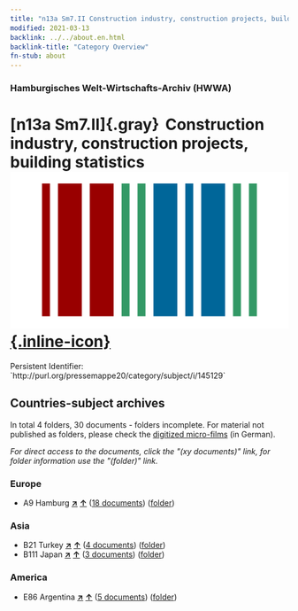 ```yaml
---
title: "n13a Sm7.II Construction industry, construction projects, building statistics"
modified: 2021-03-13
backlink: ../../about.en.html
backlink-title: "Category Overview"
fn-stub: about
---
```


### Hamburgisches Welt-Wirtschafts-Archiv (HWWA)

# [n13a Sm7.II]{.gray}&#8201; Construction industry, construction projects, building statistics &#160; [![Wikidata](/images/Wikidata-logo.svg "Wikidata"){.inline-icon}](http://www.wikidata.org/entity/Q104710664)

<div class="hint">Persistent Identifier: `http://purl.org/pressemappe20/category/subject/i/145129`</div>







## Countries-subject archives





In total 4 folders, 30 documents - folders incomplete.
For material not published as folders, please check the [digitized micro-films](/film/h1_sh.de.html) (in German).

_For direct access to the documents, click the "(xy documents)" link, for folder information use the "(folder)" link._



### Europe

- A9 Hamburg [**&nearr;**](../../../geo/i/140905/about.en.html "Hamburg (all folders)") [**&uarr;**](../../../geo/about.en.html#A9 "Country category system") (<a href="https://pm20.zbw.eu/iiifview/folder/sh/140905,145129" title="about: Hamburg : Construction industry, construction projects, building statistics" target="_blank">18 documents</a>) ([folder](../../../../folder/sh/1409xx/140905/1451xx/145129/about.en.html))

### Asia

- B21 Turkey [**&nearr;**](../../../geo/i/141111/about.en.html "Turkey (all folders)") [**&uarr;**](../../../geo/about.en.html#B21 "Country category system") (<a href="https://pm20.zbw.eu/iiifview/folder/sh/141111,145129" title="about: Turkey : Construction industry, construction projects, building statistics" target="_blank">4 documents</a>) ([folder](../../../../folder/sh/1411xx/141111/1451xx/145129/about.en.html))
- B111 Japan [**&nearr;**](../../../geo/i/141272/about.en.html "Japan (all folders)") [**&uarr;**](../../../geo/about.en.html#B111 "Country category system") (<a href="https://pm20.zbw.eu/iiifview/folder/sh/141272,145129" title="about: Japan : Construction industry, construction projects, building statistics" target="_blank">3 documents</a>) ([folder](../../../../folder/sh/1412xx/141272/1451xx/145129/about.en.html))

### America

- E86 Argentina [**&nearr;**](../../../geo/i/141692/about.en.html "Argentina (all folders)") [**&uarr;**](../../../geo/about.en.html#E86 "Country category system") (<a href="https://pm20.zbw.eu/iiifview/folder/sh/141692,145129" title="about: Argentina : Construction industry, construction projects, building statistics" target="_blank">5 documents</a>) ([folder](../../../../folder/sh/1416xx/141692/1451xx/145129/about.en.html))









